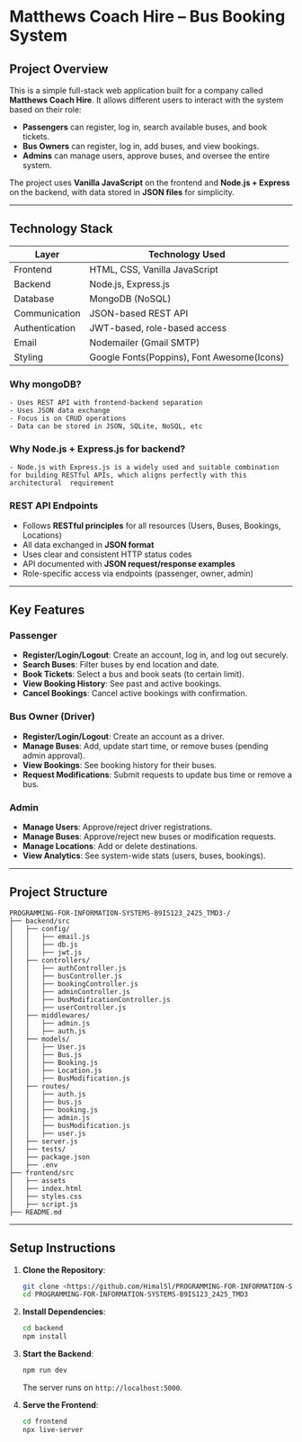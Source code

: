 #  Matthews Coach Hire – Bus Booking System

##  Project Overview

This is a simple full-stack web application built for a company called **Matthews Coach Hire**. It allows different users to interact with the system based on their role:

- **Passengers** can register, log in, search available buses, and book tickets.
- **Bus Owners** can register, log in, add buses, and view bookings.
- **Admins** can manage users, approve buses, and oversee the entire system.

The project uses **Vanilla JavaScript** on the frontend and **Node.js + Express** on the backend, with data stored in **JSON files** for simplicity.

---

##  Technology Stack


| **Layer**       | **Technology Used**            |
|-----------------|-------------------------------|
| Frontend        | HTML, CSS, Vanilla JavaScript |
| Backend         | Node.js, Express.js           |
| Database        | MongoDB (NoSQL)               |
| Communication   | JSON-based REST API           |
| Authentication  | JWT-based, role-based access  |
| Email           | Nodemailer (Gmail SMTP)       |
| Styling         | Google Fonts(Poppins), Font Awesome(Icons)    |

###  Why mongoDB?
    - Uses REST API with frontend-backend separation
    - Uses JSON data exchange
    - Focus is on CRUD operations
    - Data can be stored in JSON, SQLite, NoSQL, etc

###  Why Node.js + Express.js for backend?
    - Node.js with Express.js is a widely used and suitable combination for building RESTful APIs, which aligns perfectly with this architectural  requirement

###  REST API Endpoints
- Follows **RESTful principles** for all resources (Users, Buses, Bookings, Locations)
- All data exchanged in **JSON format**
- Uses clear and consistent HTTP status codes
- API documented with **JSON request/response examples**
- Role-specific access via endpoints (passenger, owner, admin)

---

## Key Features

### Passenger
- **Register/Login/Logout**: Create an account, log in, and log out securely.
- **Search Buses**: Filter buses by end location and date.
- **Book Tickets**: Select a bus and book seats (to certain limit).
- **View Booking History**: See past and active bookings.
- **Cancel Bookings**: Cancel active bookings with confirmation.

### Bus Owner (Driver)
- **Register/Login/Logout**: Create an account as a driver.
- **Manage Buses**: Add, update start time, or remove buses (pending admin approval).
- **View Bookings**: See booking history for their buses.
- **Request Modifications**: Submit requests to update bus time or remove a bus.

### Admin
- **Manage Users**: Approve/reject driver registrations.
- **Manage Buses**: Approve/reject new buses or modification requests.
- **Manage Locations**: Add or delete destinations.
- **View Analytics**: See system-wide stats (users, buses, bookings).

---

## Project Structure

```
PROGRAMMING-FOR-INFORMATION-SYSTEMS-B9IS123_2425_TMD3-/
├── backend/src
│   ├── config/
│   │   ├── email.js               
│   │   ├── db.js                 
│   │   ├── jwt.js
│   ├── controllers/
│   │   ├── authController.js      
│   │   ├── busController.js       
│   │   ├── bookingController.js   
│   │   ├── adminController.js     
│   │   ├── busModificationController.js 
│   │   ├── userController.js
│   ├── middlewares/
│   │   ├── admin.js                
│   │   ├── auth.js               
│   ├── models/
│   │   ├── User.js                
│   │   ├── Bus.js                 
│   │   ├── Booking.js             
│   │   ├── Location.js            
│   │   ├── BusModification.js     
│   ├── routes/
│   │   ├── auth.js                
│   │   ├── bus.js                 
│   │   ├── booking.js             
│   │   ├── admin.js               
│   │   ├── busModification.js     
│   │   ├── user.js
│   ├── server.js                  
│   ├── tests/                     
│   ├── package.json               
│   ├── .env                       
├── frontend/src
│   ├── assets
│   ├── index.html                 
│   ├── styles.css                
│   ├── script.js                  
├── README.md                     
```

---
## Setup Instructions

1. **Clone the Repository**:
   ```bash
   git clone <https://github.com/HimalSl/PROGRAMMING-FOR-INFORMATION-SYSTEMS-B9IS123_2425_TMD3-.gitl>
   cd PROGRAMMING-FOR-INFORMATION-SYSTEMS-B9IS123_2425_TMD3
   ```

2. **Install Dependencies**:
   ```bash
   cd backend
   npm install
   ```
3. **Start the Backend**:
   ```bash
   npm run dev
   ```
   The server runs on `http://localhost:5000`.

4. **Serve the Frontend**:
   ```bash
   cd frontend
   npx live-server
   ```